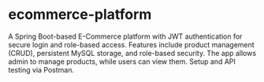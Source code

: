 # ecommerce-platform
A Spring Boot-based E-Commerce platform with JWT authentication for secure login and role-based access. Features include product management (CRUD), persistent MySQL storage, and role-based security. The app allows admin to manage products, while users can view them. Setup and API testing via Postman.
